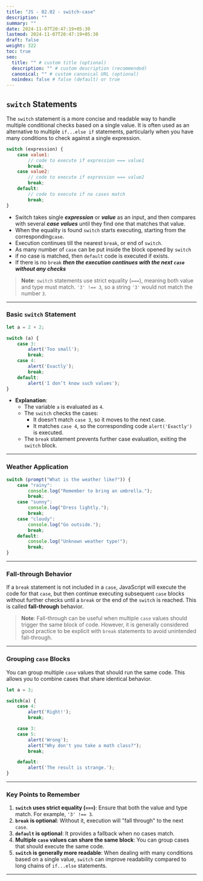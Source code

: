 ```yaml
---
title: "JS - 02.02 - switch-case"
description: ""
summary: ""
date: 2024-11-07T20:47:19+05:30
lastmod: 2024-11-07T20:47:19+05:30
draft: false
weight: 322
toc: true
seo:
  title: "" # custom title (optional)
  description: "" # custom description (recommended)
  canonical: "" # custom canonical URL (optional)
  noindex: false # false (default) or true
---
```



## **`switch` Statements**

The `switch` statement is a more concise and readable way to handle multiple conditional checks based on a single value. It is often used as an alternative to multiple `if...else if` statements, particularly when you have many conditions to check against a single expression.

```js
switch (expression) {
    case value1:
        // code to execute if expression === value1
        break;
    case value2:
        // code to execute if expression === value2
        break;
    default:
        // code to execute if no cases match
        break;
}
```

* Switch takes single ***expression*** or ***value*** as an input, and then compares with several ***case values*** until they find one that matches that value.
* When the equality is found `switch` starts executing, starting from the corresponding`case`.
* Execution continues till the nearest `break`, or end of `switch`.
* As many number of `case` can be put inside the block opened by `switch`
* if no case is matched, then `default` code is executed if exists.
* If there is no `break` ***then the execution continues with the next `case` without any checks***

> **Note**: `switch` statements use strict equality (`===`), meaning both value and type must match. `'3' !== 3`, so a string `'3'` would not match the number `3`.

---

### **Basic `switch` Statement**

```js
let a = 2 + 2;

switch (a) {
    case 3:
        alert('Too small');
        break;
    case 4:
        alert('Exactly');
        break;
    default:
        alert('I don’t know such values');
}
```
- **Explanation**: 
    - The variable `a` is evaluated as `4`.
    - The `switch` checks the cases:
      - It doesn’t match `case 3`, so it moves to the next case.
      - It matches `case 4`, so the corresponding code `alert('Exactly')` is executed.
    - The `break` statement prevents further case evaluation, exiting the `switch` block.

---

### **Weather Application**

```js
switch (prompt("What is the weather like?")) {
    case "rainy":
        console.log("Remember to bring an umbrella.");
        break;
    case "sunny":
        console.log("Dress lightly.");
        break;
    case "cloudy":
        console.log("Go outside.");
        break;
    default:
        console.log("Unknown weather type!");
        break;
}
```

---

### **Fall-through Behavior**

If a `break` statement is not included in a `case`, JavaScript will execute the code for that `case`, but then continue executing subsequent `case` blocks without further checks until a `break` or the end of the `switch` is reached. This is called **fall-through** behavior.

> **Note**: Fall-through can be useful when multiple `case` values should trigger the same block of code. However, it is generally considered good practice to be explicit with `break` statements to avoid unintended fall-through.

---

### **Grouping `case` Blocks**

You can group multiple `case` values that should run the same code. This allows you to combine cases that share identical behavior.

```js
let a = 3;

switch(a) {
    case 4:
        alert('Right!');
        break;

    case 3:
    case 5:
        alert('Wrong');
        alert("Why don't you take a math class?");
        break;

    default:
        alert('The result is strange.');
}
```

---

### **Key Points to Remember**

1. **`switch` uses strict equality (`===`)**: Ensure that both the value and type match. For example, `'3' !== 3`.
2. **`break` is optional**: Without it, execution will "fall through" to the next `case`.
3. **`default` is optional**: It provides a fallback when no cases match.
4. **Multiple `case` values can share the same block**: You can group cases that should execute the same code.
5. **`switch` is generally more readable**: When dealing with many conditions based on a single value, `switch` can improve readability compared to long chains of `if...else` statements.

---
